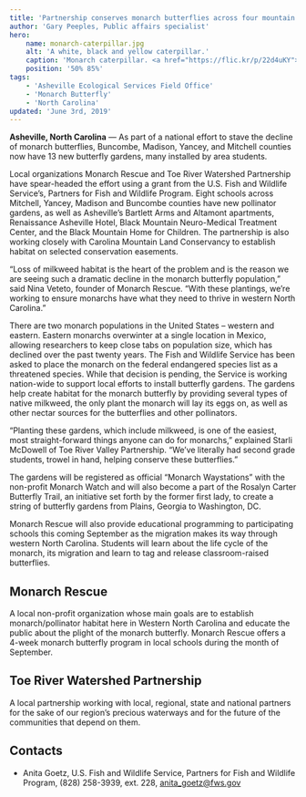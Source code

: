 ```yaml
---
title: 'Partnership conserves monarch butterflies across four mountain counties'
author: 'Gary Peeples, Public affairs specialist'
hero:
    name: monarch-caterpillar.jpg
    alt: 'A white, black and yellow caterpillar.'
    caption: 'Monarch caterpillar. <a href="https://flic.kr/p/22d4uKY">Photo</a> by Edward K. Boggess, USFWS.'
    position: '50% 85%'
tags:
    - 'Asheville Ecological Services Field Office'
    - 'Monarch Butterfly'
    - 'North Carolina'
updated: 'June 3rd, 2019'
---
```


**Asheville, North Carolina** &mdash; As part of a national effort to stave the decline of monarch butterflies, Buncombe, Madison, Yancey, and Mitchell counties now have 13 new butterfly gardens, many installed by area students.

Local organizations Monarch Rescue and Toe River Watershed Partnership have spear-headed the effort using a grant from the U.S. Fish and Wildlife Service’s, Partners for Fish and Wildlife Program. Eight schools across Mitchell, Yancey, Madison and Buncombe counties  have new pollinator gardens, as well as Asheville’s Bartlett Arms and Altamont apartments, Renaissance Asheville Hotel, Black Mountain Neuro-Medical Treatment Center, and the Black Mountain Home for Children.  The partnership is also working closely with Carolina Mountain Land Conservancy to establish habitat on selected conservation easements.

“Loss of milkweed habitat is the heart of the problem and is the reason we are seeing such a dramatic decline in the monarch butterfly population,” said Nina Veteto, founder of Monarch Rescue. “With these plantings, we’re working to ensure monarchs have what they need to thrive in western North Carolina.”

There are two monarch populations in the United States – western and eastern. Eastern monarchs overwinter at a single location in Mexico, allowing researchers to keep close tabs on population size, which has declined over the past twenty years. The Fish and Wildlife Service has been asked to place the monarch on the federal endangered species list as a threatened species. While that decision is pending, the Service is working nation-wide to support local efforts to install butterfly gardens. The gardens help create habitat for the monarch butterfly by providing several types of native milkweed, the only plant the monarch will lay its eggs on, as well as other nectar sources for the butterflies and other pollinators.

“Planting these gardens, which include milkweed, is one of the easiest, most straight-forward things anyone can do for monarchs,” explained Starli McDowell of Toe River Valley Partnership. “We’ve literally had second grade students, trowel in hand, helping conserve these butterflies.”

The gardens will be registered as official “Monarch Waystations” with the non-profit Monarch Watch and will also become a part of the Rosalyn Carter Butterfly Trail, an initiative set forth by the former first lady, to create a string of butterfly gardens from Plains, Georgia to Washington, DC.

Monarch Rescue will also provide educational programming to participating schools this coming September as the migration makes its way through western North Carolina. Students will learn about the life cycle of the monarch, its migration and learn to tag and release classroom-raised butterflies.

## Monarch Rescue

A local non-profit organization whose main goals are to establish monarch/pollinator habitat here in Western North Carolina and educate the public about the plight of the monarch butterfly.  Monarch Rescue offers a 4-week monarch butterfly program in local schools during the month of September.

## Toe River Watershed Partnership

A local partnership working with local, regional, state and national partners for the sake of our region’s precious waterways and for the future of the communities that depend on them.

## Contacts

- Anita Goetz, U.S. Fish and Wildlife Service, Partners for Fish and Wildlife Program, (828) 258-3939, ext. 228, [anita_goetz@fws.gov](mailto:anita_goetz@fws.gov)